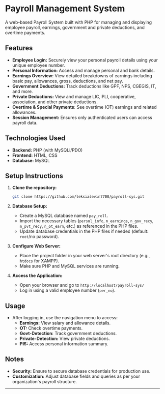 # Payroll Management System

A web-based Payroll System built with PHP for managing and displaying employee payroll, earnings, government and private deductions, and overtime payments.

## Features

- **Employee Login:** Securely view your personal payroll details using your unique employee number.
- **Personal Information:** Access and manage personal and bank details.
- **Earnings Overview:** View detailed breakdowns of earnings including basic pay, allowances, gross, deductions, and net pay.
- **Government Deductions:** Track deductions like GPF, NPS, CGEGIS, IT, and more.
- **Private Deductions:** View and manage LIC, PLI, cooperative, association, and other private deductions.
- **Overtime & Special Payments:** See overtime (OT) earnings and related allowances.
- **Session Management:** Ensures only authenticated users can access payroll data.

## Technologies Used

- **Backend:** PHP (with MySQLi/PDO)
- **Frontend:** HTML, CSS
- **Database:** MySQL

## Setup Instructions

1. **Clone the repository:**
    ```bash
    git clone https://github.com/leksialevin7700/payroll-sys.git
    ```

2. **Database Setup:**
    - Create a MySQL database named `pay_roll`.
    - Import the necessary tables (`persnl_info`, `n_earnings`, `n_gov_recy`, `n_pvt_recy`, `n_ot_earn`, etc.) as referenced in the PHP files.
    - Update database credentials in the PHP files if needed (default: `root`/no password).

3. **Configure Web Server:**
    - Place the project folder in your web server's root directory (e.g., `htdocs` for XAMPP).
    - Make sure PHP and MySQL services are running.

4. **Access the Application:**
    - Open your browser and go to `http://localhost/payroll-sys/`
    - Log in using a valid employee number (`per_no`).

## Usage

- After logging in, use the navigation menu to access:
    - **Earnings:** View salary and allowance details.
    - **OT:** Check overtime payments.
    - **Govt-Detection:** Track government deductions.
    - **Private-Detection:** View private deductions.
    - **PIS:** Access personal information summary.

## Notes

- **Security:** Ensure to secure database credentials for production use.
- **Customization:** Adjust database fields and queries as per your organization's payroll structure.


---
